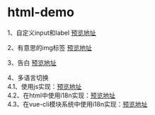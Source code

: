 # html-demo
1、自定义input和label
[预览地址](https://skyblue-happy.github.io/html-demo/%E8%87%AA%E5%AE%9A%E4%B9%89input%E5%92%8Clabel.html)

2、有意思的img标签 
[预览地址](https://skyblue-happy.github.io/html-demo/%E6%9C%89%E6%84%8F%E6%80%9D%E7%9A%84img%E6%A0%87%E7%AD%BE.html)

3、告白
[预览地址](https://skyblue-happy.github.io/html-demo/confession/index.html)

4、多语言切换
	<br>
		4.1、使用js实现：[预览地址](https://skyblue-happy.github.io/html-demo/%E5%A4%9A%E8%AF%AD%E8%A8%80%E5%88%87%E6%8D%A2.html)
	<br>
		4.2、在html中使用i18n实现：[预览地址](https://skyblue-happy.github.io/html-demo/%E5%A4%9A%E8%AF%AD%E8%A8%802.html)
	<br>
		4.3、在vue-cli模块系统中使用i18n实现：[预览地址](https://skyblue-happy.github.io/html-demo/%E5%A4%9A%E8%AF%AD%E8%A8%80%E5%88%87%E6%8D%A2/index.html#/lang)
	



